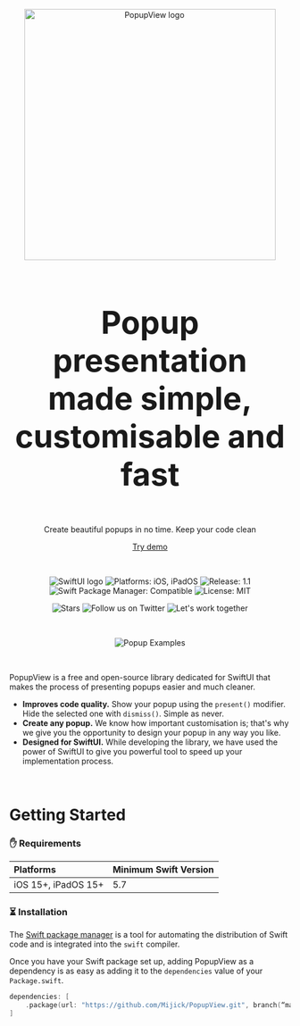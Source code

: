 <p align="center">
<img src="https://user-images.githubusercontent.com/23524947/228845256-a9a6fc24-7a6b-49a1-9fa4-89b0355df67b.svg" width="450px" alt="PopupView logo">
</p>

<h3 style="font-size: 4em" align="center">
    Popup presentation made simple, customisable and fast
</h3>

<p align="center">
Create beautiful popups in no time. Keep your code clean
</p>

<p align="center">
<a href="https://github.com/Mijick/PopupView-Example" rel="nofollow">Try demo</a>
</p>

<br>

<p align="center">
<img alt="SwiftUI logo" src="https://user-images.githubusercontent.com/23524947/228844494-9be6d187-b4f5-4a95-93fa-9c430b2bc043.svg"/>
<img alt="Platforms: iOS, iPadOS" src="https://user-images.githubusercontent.com/23524947/228702908-490eaa2f-d028-49a3-8959-cc7d64261de3.svg"/>
<img alt="Release: 1.1" src="https://user-images.githubusercontent.com/23524947/228702911-996ce1fe-4fed-47b0-93e7-e6271036a8e5.svg"/>
<img alt="Swift Package Manager: Compatible" src="https://user-images.githubusercontent.com/23524947/228702912-50878cca-0902-4ec9-b042-c7762359137b.svg"/>
<img alt="License: MIT" src="https://user-images.githubusercontent.com/23524947/228702907-8388add4-b92f-46be-84e2-1526ff34ab72.svg"/>
</p>

<p align="center">
<img alt="Stars" src="https://user-images.githubusercontent.com/23524947/228844578-ff6ae7cf-688c-4f78-b618-8e88dc3e5f3b.svg"/>
<img alt="Follow us on Twitter" src="https://user-images.githubusercontent.com/23524947/228844665-d8cf7db8-e692-4c17-9b41-1b0471b552aa.svg"/>
<img alt="Let's work together" src="https://user-images.githubusercontent.com/23524947/228844684-e8f87e2c-c85c-4cad-9bd1-f2e12a4627b8.svg"/>
</p>
<br>
<p align="center">
<img alt="Popup Examples" src="https://user-images.githubusercontent.com/23524947/228883231-7f55cf64-17e1-48b9-8922-2696ab7179d1.gif"/>
</p>

<br>

PopupView is a free and open-source library dedicated for SwiftUI that makes the process of presenting popups easier and much cleaner.
* **Improves code quality.** Show your popup using the `present()` modifier. Hide the selected one with `dismiss()`. Simple as never.
* **Create any popup.** We know how important customisation is; that's why we give you the opportunity to design your popup in any way you like.
* **Designed for SwiftUI.** While developing the library, we have used the power of SwiftUI to give you powerful tool to speed up your implementation process.

<br>

# Getting Started
### ✋ Requirements

| **Platforms** | **Minimum Swift Version** |
|:----------|:----------|
| iOS 15+, iPadOS 15+ | 5.7 |

### ⏳ Installation
The [Swift package manager][spm] is a tool for automating the distribution of Swift code and is integrated into the `swift` compiler.

Once you have your Swift package set up, adding PopupView as a dependency is as easy as adding it to the `dependencies` value of your `Package.swift`.

```Swift
dependencies: [
    .package(url: "https://github.com/Mijick/PopupView.git", branch(“main”))
]
```








[spm]: https://www.swift.org/package-manager/
